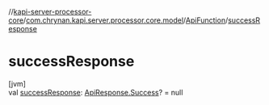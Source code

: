 //[kapi-server-processor-core](../../../index.md)/[com.chrynan.kapi.server.processor.core.model](../index.md)/[ApiFunction](index.md)/[successResponse](success-response.md)

# successResponse

[jvm]\
val [successResponse](success-response.md): [ApiResponse.Success](../-api-response/-success/index.md)? = null
